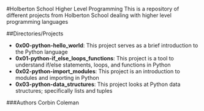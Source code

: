 #Holberton School Higher Level Programming
This is a repository of different projects from Holberton School dealing with higher level programming languages

##Directories/Projects
- <b>0x00-python-hello_world</b>: This project serves as a brief introduction to the Python language
- <b>0x01-python-if_else_loops_functions</b>: This project is a tool to understand if/else statements, loops, and functions in Python
- <b>0x02-python-import_modules</b>: This project is an introduction to modules and importing in Python
- <b>0x03-python-data_structures</b>: This project looks at Python data structures; specifically lists and tuples

###Authors
Corbin Coleman